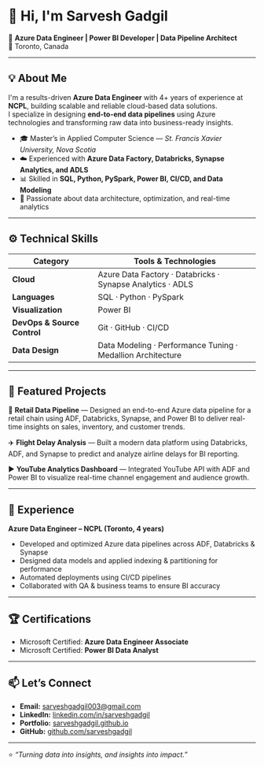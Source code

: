 # 👋 Hi, I'm Sarvesh Gadgil  

🎯 **Azure Data Engineer | Power BI Developer | Data Pipeline Architect**  
📍 Toronto, Canada  

---

## 💡 About Me
I'm a results-driven **Azure Data Engineer** with 4+ years of experience at **NCPL**, building scalable and reliable cloud-based data solutions.  
I specialize in designing **end-to-end data pipelines** using Azure technologies and transforming raw data into business-ready insights.

- 🎓 Master’s in Applied Computer Science — *St. Francis Xavier University, Nova Scotia*  
- ☁️ Experienced with **Azure Data Factory, Databricks, Synapse Analytics, and ADLS**  
- 📊 Skilled in **SQL, Python, PySpark, Power BI, CI/CD, and Data Modeling**  
- 💬 Passionate about data architecture, optimization, and real-time analytics  

---

## ⚙️ Technical Skills
| Category | Tools & Technologies |
|-----------|----------------------|
| **Cloud** | Azure Data Factory · Databricks · Synapse Analytics · ADLS |
| **Languages** | SQL · Python · PySpark |
| **Visualization** | Power BI |
| **DevOps & Source Control** | Git · GitHub · CI/CD |
| **Data Design** | Data Modeling · Performance Tuning · Medallion Architecture |

---


## 🚀 Featured Projects  

🏪 **Retail Data Pipeline** — Designed an end-to-end Azure data pipeline for a retail chain using ADF, Databricks, Synapse, and Power BI to deliver real-time insights on sales, inventory, and customer trends.  

✈️ **Flight Delay Analysis** — Built a modern data platform using Databricks, ADF, and Synapse to predict and analyze airline delays for BI reporting.  

▶️ **YouTube Analytics Dashboard** — Integrated YouTube API with ADF and Power BI to visualize real-time channel engagement and audience growth.


---

## 💼 Experience

**Azure Data Engineer – NCPL (Toronto, 4 years)**  
- Developed and optimized Azure data pipelines across ADF, Databricks & Synapse  
- Designed data models and applied indexing & partitioning for performance  
- Automated deployments using CI/CD pipelines  
- Collaborated with QA & business teams to ensure BI accuracy  

---

## 🏆 Certifications
- Microsoft Certified: **Azure Data Engineer Associate**  
- Microsoft Certified: **Power BI Data Analyst**  

---

## 📫 Let’s Connect
- **Email:** [sarveshgadgil003@gmail.com](mailto:sarveshgadgil003@gmail.com)  
- **LinkedIn:** [linkedin.com/in/sarveshgadgil](https://linkedin.com/in/sarveshgad)  
- **Portfolio:** [sarveshgadgil.github.io](https://sarveshgadgil.github.io)  
- **GitHub:** [github.com/sarveshgadgil](https://github.com/sarveshgadgil)  

---

⭐ *“Turning data into insights, and insights into impact.”*  
